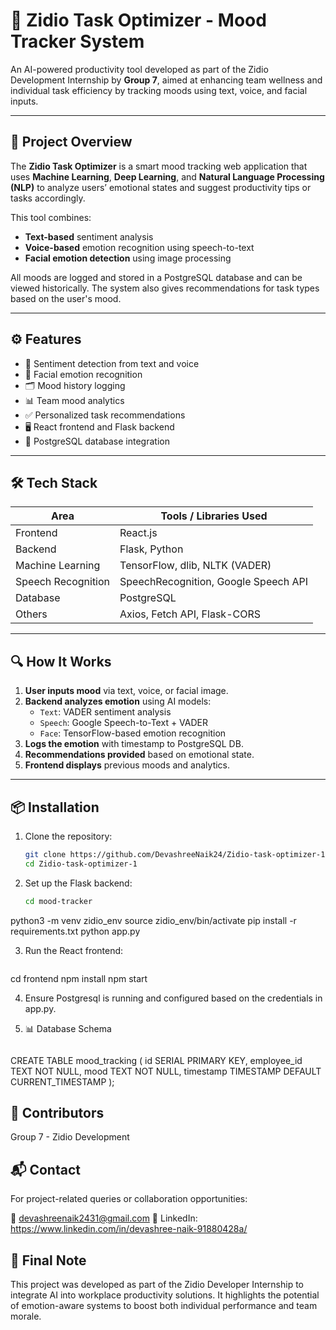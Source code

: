 # 🧠 Zidio Task Optimizer - Mood Tracker System

An AI-powered productivity tool developed as part of the Zidio Development Internship by **Group 7**, aimed at enhancing team wellness and individual task efficiency by tracking moods using text, voice, and facial inputs.

---

## 📌 Project Overview

The **Zidio Task Optimizer** is a smart mood tracking web application that uses **Machine Learning**, **Deep Learning**, and **Natural Language Processing (NLP)** to analyze users’ emotional states and suggest productivity tips or tasks accordingly.

This tool combines:
- **Text-based** sentiment analysis
- **Voice-based** emotion recognition using speech-to-text
- **Facial emotion detection** using image processing

All moods are logged and stored in a PostgreSQL database and can be viewed historically. The system also gives recommendations for task types based on the user's mood.

---

## ⚙️ Features

- 🧠 Sentiment detection from text and voice
- 📸 Facial emotion recognition
- 🗂️ Mood history logging
- 📊 Team mood analytics
- ✅ Personalized task recommendations
- 🖥️ React frontend and Flask backend
- 💾 PostgreSQL database integration

---

## 🛠️ Tech Stack

| Area                | Tools / Libraries Used                              |
|---------------------|-----------------------------------------------------|
| Frontend            | React.js                                            |
| Backend             | Flask, Python                                       |
| Machine Learning    | TensorFlow, dlib, NLTK (VADER)                      |
| Speech Recognition  | SpeechRecognition, Google Speech API               |
| Database            | PostgreSQL                                          |
| Others              | Axios, Fetch API, Flask-CORS                        |

---

## 🔍 How It Works

1. **User inputs mood** via text, voice, or facial image.
2. **Backend analyzes emotion** using AI models:
   - `Text`: VADER sentiment analysis
   - `Speech`: Google Speech-to-Text + VADER
   - `Face`: TensorFlow-based emotion recognition
3. **Logs the emotion** with timestamp to PostgreSQL DB.
4. **Recommendations provided** based on emotional state.
5. **Frontend displays** previous moods and analytics.

---

## 📦 Installation

1. Clone the repository:
   ```bash
   git clone https://github.com/DevashreeNaik24/Zidio-task-optimizer-1.git
   cd Zidio-task-optimizer-1

2. Set up the Flask backend:
   ```bash
   cd mood-tracker
python3 -m venv zidio_env
source zidio_env/bin/activate
pip install -r requirements.txt
python app.py

3. Run the React frontend:
   ```bash
cd frontend
npm install
npm start

4. Ensure Postgresql is running and configured based on the credentials in app.py.

5. 📊 Database Schema
   ```bash
CREATE TABLE mood_tracking (
    id SERIAL PRIMARY KEY,
    employee_id TEXT NOT NULL,
    mood TEXT NOT NULL,
    timestamp TIMESTAMP DEFAULT CURRENT_TIMESTAMP
);

## 👥 Contributors

Group 7 - Zidio Development

## 📬 Contact

For project-related queries or collaboration opportunities:

📧 devashreenaik2431@gmail.com
🔗 LinkedIn: https://www.linkedin.com/in/devashree-naik-91880428a/

## 🏁 Final Note

This project was developed as part of the Zidio Developer Internship to integrate AI into workplace productivity solutions. It highlights the potential of emotion-aware systems to boost both individual performance and team morale.

